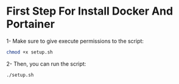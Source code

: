 # First Step For Install Docker And Portainer

1- Make sure to give execute permissions to the script:

```bash
chmod +x setup.sh
```

2- Then, you can run the script:

```bash
./setup.sh
```
